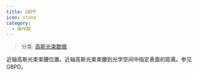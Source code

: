```yaml
---
title: GBPP
icon: state
category:
  - 操作数
---
```


> 分类: [高斯光束数据](/hb/operands/135/893/  "Zemax 操作数 高斯光束数据")

近轴高斯光束束腰位置。近轴高斯光束束腰到光学空间中指定表面的距离。参见GBPD。